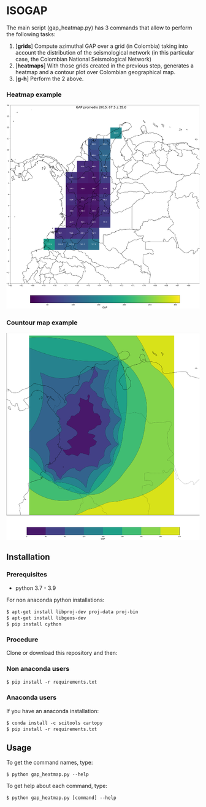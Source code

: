 # ISOGAP

The main script (gap_heatmap.py) has 3 commands that allow to perform the following tasks:
1. [**grids**] Compute azimuthal GAP over a grid (in Colombia) taking into account the distribution of the seismological network (in this particular case, the Colombian National Seismological Network)
2. [**heatmaps**] With those grids created in the previous step, generates a heatmap and a contour plot over Colombian geographical map.
3. [**g-h**] Perform the 2 above.

### Heatmap example
![heatmap](output_maps/big/heatmaps/heatmap_2015.png)

### Countour map example
![contour](output_maps/contours/contour_2015.png)

## Installation
### Prerequisites
* python 3.7 - 3.9

For non anaconda python installations:
```
$ apt-get install libproj-dev proj-data proj-bin  
$ apt-get install libgeos-dev  
$ pip install cython 
```

### Procedure
Clone or download this repository and then:

### Non anaconda users

```
$ pip install -r requirements.txt
```

### Anaconda users
If you have an anaconda installation:

```
$ conda install -c scitools cartopy
$ pip install -r requirements.txt
```

## Usage

To get the command names, type:
```
$ python gap_heatmap.py --help
```

To get help about each command, type:
```
$ python gap_heatmap.py [command] --help
```
